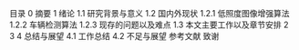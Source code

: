目录
0 摘要
1 绪论
   1.1 研究背景与意义
   1.2 国内外现状
       1.2.1 低照度图像增强算法
       1.2.2 车辆检测算法
       1.2.3 现存的问题以及难点
   1.3 本文主要工作以及章节安排
2  
3
4 总结与展望
   4.1 工作总结
   4.2 不足与展望
参考文献
致谢

